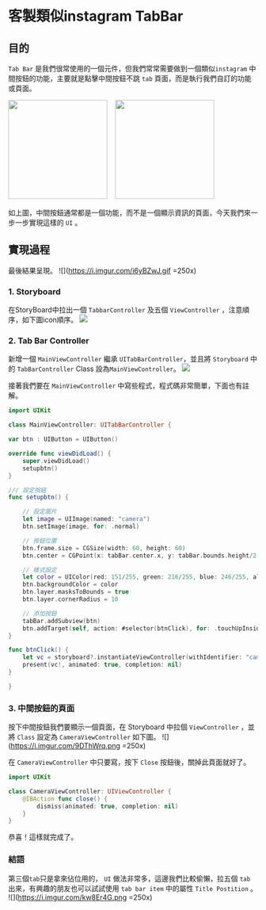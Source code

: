 客製類似instagram TabBar
===

## 目的
`Tab Bar` 是我們很常使用的一個元件，但我們常常需要做到一個類似`instagram` 中間按鈕的功能，主要就是點擊中間按鈕不跳 `tab` 頁面，而是執行我們自訂的功能或頁面。

<img src="https://i.imgur.com/iLSwolv.jpg" width="200" alt="" align=center/></img>&nbsp;&nbsp;&nbsp;&nbsp;<img src="https://i.imgur.com/fpJLF9C.jpg" width="200" alt="" align=center/></img>

如上圖，中間按鈕通常都是一個功能，而不是一個顯示資訊的頁面，今天我們來一步一步實現這樣的 `UI` 。
<!-- more -->

## 實現過程
最後結果呈現。
![](https://i.imgur.com/i6yBZwJ.gif =250x)

### 1. Storyboard
在StoryBoard中拉出一個 `TabbarController` 及五個 `ViewController` ，注意順序，如下圖icon順序。
![](https://i.imgur.com/YJBpbVe.png)

### 2. Tab Bar Controller
新增一個 `MainViewController` 繼承 `UITabBarController`，並且將 `Storyboard` 中的 `TabBarController` Class 設為`MainViewController`。
![](https://i.imgur.com/74Ili2E.png)

接著我們要在 `MainViewController` 中寫些程式，程式碼非常簡單，下面也有註解。

```swift
import UIKit

class MainViewController: UITabBarController {

var btn : UIButton = UIButton()

override func viewDidLoad() {
    super.viewDidLoad()
    setupbtn()
}

/// 設定按鈕
func setupbtn() {

    // 設定圖片
    let image = UIImage(named: "camera")
    btn.setImage(image, for: .normal)

    // 按鈕位置
    btn.frame.size = CGSize(width: 60, height: 60)
    btn.center = CGPoint(x: tabBar.center.x, y: tabBar.bounds.height/2 - 15)

    // 樣式設定
    let color = UIColor(red: 151/255, green: 216/255, blue: 246/255, alpha: 1)
    btn.backgroundColor = color
    btn.layer.masksToBounds = true
    btn.layer.cornerRadius = 10

    // 添加按鈕
    tabBar.addSubview(btn)
    btn.addTarget(self, action: #selector(btnClick), for: .touchUpInside)
}

func btnClick() {
    let vc = storyboard?.instantiateViewController(withIdentifier: "camera")
    present(vc!, animated: true, completion: nil)
}

}
```

### 3. 中間按鈕的頁面
按下中間按鈕我們要顯示一個頁面，在 Storyboard 中拉個 `ViewController` ，並將 `Class` 設定為 `CameraViewController` 如下圖。
![](https://i.imgur.com/9DThWrq.png =250x)

在 `CameraViewController` 中只要寫，按下 `Close` 按鈕後，關掉此頁面就好了。

```swift
import UIKit

class CameraViewController: UIViewController {
    @IBAction func close() {
        dismiss(animated: true, completion: nil)
    }
}
```

恭喜！這樣就完成了。

### 結語
第三個`tab`只是拿來佔位用的， `UI` 做法非常多，這邊我們比較偷懶，拉五個 `tab` 出來，有興趣的朋友也可以試試使用 `tab bar item` 中的屬性 `Title Postition` 。
![](https://i.imgur.com/kw8Er4G.png =250x)
